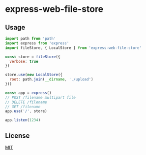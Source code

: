 # express-web-file-store

## Usage

```js
import path from 'path'
import express from 'express'
import fileStore, { LocalStore } from 'express-web-file-store'

const store = fileStore({
  verbose: true
})

store.use(new LocalStore({
  root: path.join(__dirname, './upload')
}))

const app = express()
// POST /filename multipart file
// DELETE /filename
// GET /filename
app.use('/', store)

app.listen(1234)

```

## License

[MIT](./LICENSE)
